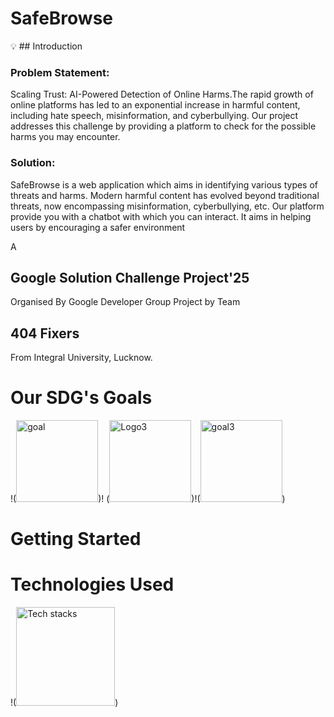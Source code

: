 # SafeBrowse


:bulb: ## Introduction


### Problem Statement: 
Scaling Trust: AI-Powered Detection of Online Harms.The rapid growth of online platforms has led to an exponential increase in harmful content, including hate speech, misinformation, and cyberbullying. Our project addresses this challenge by providing a platform to check for the possible harms you may encounter.

### Solution: 
SafeBrowse is a web application which aims in identifying various types of threats and harms.
Modern harmful content has evolved beyond traditional threats, now encompassing misinformation, cyberbullying, etc. Our platform provide you with a chatbot with which you can interact. It aims in helping users by encouraging a safer environment 

A 
## Google Solution Challenge Project'25
Organised By Google Developer Group Project by Team 
## 404 Fixers
From Integral University, Lucknow.

# Our SDG's Goals
!(<img width="131" alt="goal" src="https://github.com/user-attachments/assets/ca3ff8ff-f17b-4a2a-a4e1-b22c009fabf5" />)!
(<img width="131" alt="Logo3" src="https://github.com/user-attachments/assets/9bb5ac9f-2134-414e-979a-5db735ecf668" />)!(<img width="131" alt="goal3" src="https://github.com/user-attachments/assets/a5f3f459-78e2-425a-97d4-125243107931" />)


# Getting Started

# Technologies Used
!(<img width="158" alt="Tech stacks" src="https://github.com/user-attachments/assets/3a5d1a07-488b-493a-9d47-b99b5af4ee5f" />)

